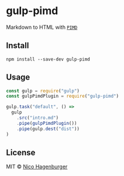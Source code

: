 # gulp-pimd

Markdown to HTML with [`PIMD`](https://github.com/hagenburger/pimd)

## Install

```
npm install --save-dev gulp-pimd
```

## Usage

```js
const gulp = require("gulp")
const gulpPimdPlugin = require("gulp-pimd")

gulp.task("default", () =>
  gulp
    .src("intro.md")
    .pipe(gulpPimdPlugin())
    .pipe(gulp.dest("dist"))
)
```

## License

MIT © [Nico Hagenburger](https://www.livingstyleguide.org)
